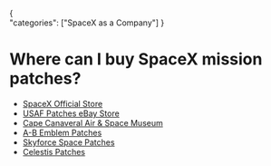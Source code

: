 {    
    "categories": ["SpaceX as a Company"]
}

# Where can I buy SpaceX mission patches?

* [SpaceX Official Store](https://shop.spacex.com/accessories-125.html)
* [USAF Patches eBay Store](http://stores.ebay.com.au/USAF-SPACE-PATCHES-and-MORE/SPACEX-Mission-PATCHES-/_i.html?_fsub=5330591014)
* [Cape Canaveral Air & Space Museum](http://capemuseumgiftshop.org/epages/061684b0-1940-4f7d-ba08-ec4c5269dfa4.sf/en_US/?ObjectPath=/Shops/061684b0-1940-4f7d-ba08-ec4c5269dfa4/Categories/Collectibles/Patches)
* [A-B Emblem Patches](http://space.abemblem.com/search?q=spacex)
* [Skyforce Space Patches](http://www.skyforcespacepatches.com/search.php?pg=1&stext=spx&sprice=&stype=&scat=)
* [Celestis Patches](http://www.celestis.com/default.asp)
